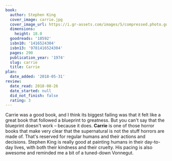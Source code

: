 ```yaml
---
book:
  author: Stephen King
  cover_image: carrie.jpg
  cover_image_url: https://i.gr-assets.com/images/S/compressed.photo.goodreads.com/books/1166254258l/10592._SY475_.jpg
  dimensions:
    height: 18.0
  goodreads: '10592'
  isbn10: '1416524304'
  isbn13: '9781416524304'
  pages: 290
  publication_year: '1974'
  slug: carrie
  title: Carrie
plan:
  date_added: '2018-05-31'
review:
  date_read: 2018-08-26
  date_started: null
  did_not_finish: false
  rating: 3
---
```


Carrie was a good book, and I think its biggest failing was that it felt like a great book that followed a blueprint to greatness. But you can't say that the blueprint doesn't work – because it does. **Carrie** is one of those horror books that make very clear that the supernatural is not the stuff horrors are made of. That's reserved for regular humans and their actions and decisions. Stephen King is really good at painting humans in their day-to-day lives, with both their kindness and their cruelty. His pacing is also awesome and reminded me a bit of a tuned-down Vonnegut.
